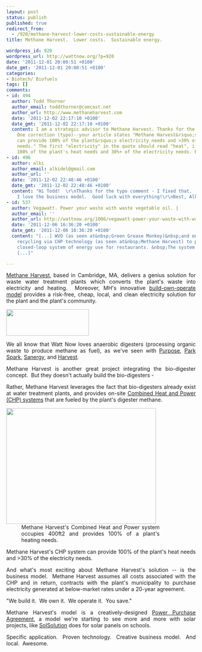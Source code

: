 ```yaml
---
layout: post
status: publish
published: true
redirect_from:
  - /920/methane-harvest-lower-costs-sustainable-energy
title: Methane Harvest.  Lower costs.  Sustainable energy.

wordpress_id: 920
wordpress_url: http://wattnow.org/?p=920
date: '2011-12-01 20:00:51 +0100'
date_gmt: '2011-12-01 20:00:51 +0100'
categories:
- Biotech/ Biofuels
tags: []
comments:
- id: 494
  author: Todd Thorner
  author_email: toddthorner@comcast.net
  author_url: http://www.methaneharvest.com
  date: '2011-12-02 22:17:10 +0100'
  date_gmt: '2011-12-02 22:17:10 +0100'
  content: I am a strategic advisor to Methane Harvest. Thanks for the shout out.
    One correction (typo)--your article states "Methane Harvest&rsquo;s CHP system
    can provide 100% of the plant&rsquo;s electricity needs and >30% of the electricity
    needs." The first "electricity" in the quote should read "heat", i.e. we provide
    100% of the plant's heat needs and 30%+ of the electricity needs. Best, Todd Thorner
- id: 496
  author: alki
  author_email: alkidel@gmail.com
  author_url: ''
  date: '2011-12-02 22:48:46 +0100'
  date_gmt: '2011-12-02 22:48:46 +0100'
  content: "Hi Todd!  \r\nThanks for the typo comment - I fixed that.  \r\nAgain,
    I love the business model.  Good luck with everything!\r\nBest, Alki"
- id: 537
  author: Vegawatt. Power your waste with waste vegetable oil. |
  author_email: ''
  author_url: http://wattnow.org/1006/vegawatt-power-your-waste-with-waste-vegetable-oil
  date: '2011-12-06 16:36:20 +0100'
  date_gmt: '2011-12-06 16:36:20 +0100'
  content: "[...] WVO (as seen at&nbsp;Green Grease Monkey)&nbsp;and on-site waste
    recycling via CHP technology (as seen at&nbsp;Methane Harvest) to provide a fantastic
    closed-loop system of energy use for restaurants. &nbsp;The system saves money,
    [...]"

---
```

<p style="text-align: justify;"><a href="http://www.methaneharvest.com/chp/index.php">Methane Harvest</a>, based in Cambridge, MA, delivers a genius solution for waste water treatment plants which converts the plant's waste into electricity and heating. &nbsp;Moreover, MH's innovative <a href="http://www.methaneharvest.com/solution/index.php">build-own-operate model</a>&nbsp;provides a risk-free, cheap, local, and clean electricity solution for the plant and the plant's community.</p>
<p style="text-align: justify;"><a href="{{ 'assets/from-wordpress/uploads/2011/12/methaneharvest_logo.jpg' | relative_url }}"><img class="alignnone size-full wp-image-921" title="methaneharvest_logo" src="{{ 'assets/from-wordpress/uploads/2011/12/methaneharvest_logo.jpg' | relative_url }}" alt="" width="220" height="70" /></a></p>
<p style="text-align: justify;">We all know that Watt Now loves anaerobic digesters (processing organic waste to produce methane as fuel), as we've seen with <a title="Purpose Energy, Inc." href="http://wattnow.org/27/purpose-energy-inc">Purpose</a>, <a title="The Power of Dog Poop" href="http://wattnow.org/79/the-power-of-dog-poop">Park Spark</a>, <a title="Sanergy. Building Sustainable Sanitation in Urban Slums." href="http://wattnow.org/254/sanergy-building-sustainable-sanitation-in-urban-slums">Sanergy</a>, and <a title="Harvest Power.  The new generation in organics management." href="http://wattnow.org/473/harvest-power-the-new-generation-in-organics-management">Harvest</a>.</p>
<p style="text-align: justify;">Methane Harvest is another great project integrating the bio-digester concept. &nbsp;But they doesn't actually build the bio-digesters -</p>
<p style="text-align: justify;">Rather, Methane Harvest leverages the fact that bio-digesters already exist at water treatment plants, and provides on-site&nbsp;<a href="http://www.methaneharvest.com/solution/index.php">Combined Heat and Power (CHP) systems</a>&nbsp;that are fueled by the plant's digester methane.</p>
<div class="mceTemp" style="text-align: justify;">
<dl id="attachment_922" class="wp-caption alignnone" style="width: 408px;">
<dt class="wp-caption-dt"><a href="{{ 'assets/from-wordpress/uploads/2011/12/Screen-Shot-2011-12-01-at-2.45.07-PM.png' | relative_url }}"><img class="size-full wp-image-922   " title="Screen Shot 2011-12-01 at 2.45.07 PM" src="{{ 'assets/from-wordpress/uploads/2011/12/Screen-Shot-2011-12-01-at-2.45.07-PM.png' | relative_url }}" alt="" width="398" height="307" /></a></dt>
<dd class="wp-caption-dd">Methane Harvest's Combined Heat and Power system occupies 400ft2 and provides 100% of a plant's heating needs.</dd>
</dl>
</div>
<p style="text-align: justify;">Methane Harvest's CHP system can provide 100% of the plant's heat needs and >30% of the electricity needs.</p>
<p style="text-align: justify;">And what's most exciting about Methane Harvest's solution -- is the business model. &nbsp;Methane Harvest assumes all costs associated with the CHP and in return, contracts with the plant's municipality to purchase electricity generated at below-market rates under a 20-year agreement.</p>
<p style="text-align: justify;">"We build it. &nbsp;We own it. &nbsp;We operate it. &nbsp;You save."</p>
<p style="text-align: justify;">Methane Harvest's model is a creatively-designed&nbsp;<a href="http://en.wikipedia.org/wiki/Power_Purchase_Agreement">Power Purchase Agreement</a>, a model we're starting to see more and more with solar projects, like <a title="SolSolution.  Clean energy for education." href="http://wattnow.org/505/solsolution-clean-energy-for-education">SolSolution</a>&nbsp;does for solar panels on schools.</p>
<p style="text-align: justify;">Specific application. &nbsp;Proven technology. &nbsp;Creative business model. &nbsp;And local. &nbsp;Awesome.</p>

